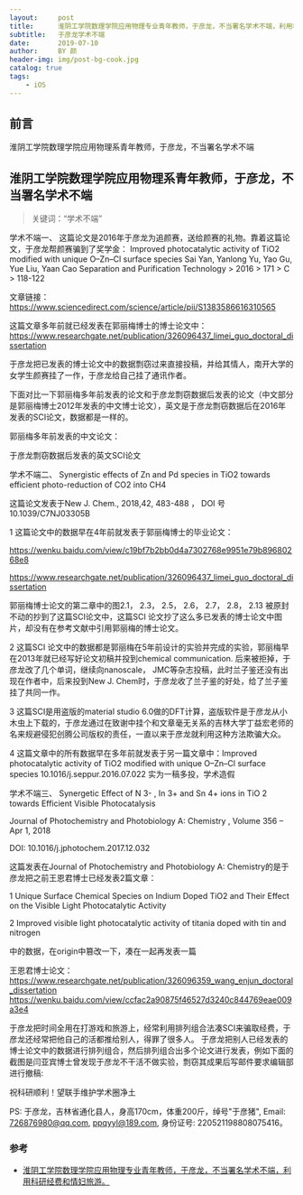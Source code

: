 ```yaml
---
layout:     post
title:      淮阴工学院数理学院应用物理专业青年教师，于彦龙，不当署名学术不端，利用科研经费和情妇旅游。
subtitle:   于彦龙学术不端
date:       2019-07-10
author:     BY 颜
header-img: img/post-bg-cook.jpg
catalog: true
tags:
    - iOS
---
```


## 前言

淮阴工学院数理学院应用物理系青年教师，于彦龙，不当署名学术不端




## 淮阴工学院数理学院应用物理系青年教师，于彦龙，不当署名学术不端

>关键词：“学术不端”


学术不端一、
这篇论文是2016年于彦龙为追颜赛，送给颜赛的礼物。靠着这篇论文，于彦龙帮颜赛骗到了奖学金：
Improved photocatalytic activity of TiO2 modified with unique O–Zn–Cl surface species
Sai Yan, Yanlong Yu, Yao Gu, Yue Liu, Yaan Cao
Separation and Purification Technology > 2016 > 171 > C > 118-122
 

文章链接：https://www.sciencedirect.com/science/article/pii/S1383586616310565

这篇文章多年前就已经发表在郭丽梅博士的博士论文中：
https://www.researchgate.net/publication/326096437_limei_guo_doctoral_dissertation


于彦龙把已发表的博士论文中的数据剽窃过来直接投稿，并给其情人，南开大学的女学生颜赛挂了一作，于彦龙给自己挂了通讯作者。
 
下面对比一下郭丽梅多年前发表的论文和于彦龙剽窃数据后发表的论文（中文部分是郭丽梅博士2012年发表的中文博士论文），英文是于彦龙剽窃数据后在2016年发表的SCI论文，数据都是一样的。

郭丽梅多年前发表的中文论文：
 
 
 
 
 
 


















于彦龙剽窃数据后发表的英文SCI论文
 


    
学术不端二、
Synergistic effects of Zn and Pd species in TiO2 towards efficient photo-reduction of CO2 into CH4


这篇论文发表于New J. Chem., 2018,42, 483-488 ， DOI 号10.1039/C7NJ03305B


1 这篇论文中的数据早在4年前就发表于郭丽梅博士的毕业论文：


https://wenku.baidu.com/view/c19bf7b2bb0d4a7302768e9951e79b89680268e8


https://www.researchgate.net/publication/326096437_limei_guo_doctoral_dissertation


郭丽梅博士论文的第二章中的图2.1， 2.3， 2.5， 2.6， 2.7， 2.8， 2.13 被原封不动的抄到了这篇SCI论文中，这篇SCI 论文抄了这么多已发表的博士论文中图片，却没有在参考文献中引用郭丽梅的博士论文。


2 这篇SCI 论文中的数据都是郭丽梅在5年前设计的实验并完成的实验，郭丽梅早在2013年就已经写好论文初稿并投到chemical communication. 后来被拒掉，于彦龙改了几个单词，继续向nanoscale， JMC等杂志投稿，此时兰子鉴还没有出现在作者中，后来投到New J. Chem时，于彦龙收了兰子鉴的好处，给了兰子鉴挂了共同一作。


3 这篇SCI是用盗版的material studio 6.0做的DFT计算，盗版软件是于彦龙从小木虫上下载的，于彦龙通过在致谢中挂个和文章毫无关系的吉林大学丁益宏老师的名来规避侵犯创腾公司版权的责任，一直以来于彦龙就利用这种方法欺骗大众。






4 这篇文章中的所有数据早在多年前就发表于另一篇文章中：Improved photocatalytic activity of TiO2 modified with unique O–Zn–Cl surface species 
10.1016/j.seppur.2016.07.022 
实为一稿多投，学术造假


学术不端三、
Synergetic Effect of N 3- , In 3+ and Sn 4+ ions in TiO 2 towards Efficient Visible Photocatalysis


Journal of Photochemistry and Photobiology A: Chemistry , Volume 356 – Apr 1, 2018


DOI: 10.1016/j.jphotochem.2017.12.032


这篇发表在Journal of Photochemistry and Photobiology A: Chemistry的是于彦龙把之前王恩君博士已经发表2篇文章：


1 Unique Surface Chemical Species on Indium Doped TiO2 and Their Effect on the Visible Light Photocatalytic Activity


2 Improved visible light photocatalytic activity of titania doped with tin and nitrogen


中的数据，在origin中篡改一下，凑在一起再发表一篇


王恩君博士论文：https://www.researchgate.net/publication/326096359_wang_enjun_doctoral_dissertation
https://wenku.baidu.com/view/ccfac2a90875f46527d3240c844769eae009a3e4


于彦龙把时间全用在打游戏和旅游上，经常利用排列组合法凑SCI来骗取经费，于彦龙还经常把他自己的活都推给别人，得罪了很多人。
于彦龙把别人已经发表的博士论文中的数据进行排列组合，然后排列组合出多个论文进行发表，例如下面的截图是闫亚宾博士曾发现于彦龙不干活不做实验，剽窃其成果后写邮件要求编辑部进行撤稿:
 
祝科研顺利！望联手维护学术圈净土

PS: 于彦龙，吉林省通化县人，身高170cm，体重200斤，绰号"于彦猪", Email: 726876980@qq.com, ppqyyl@189.com,  身份证号: 220521198808075416。


### 参考

- [淮阴工学院数理学院应用物理专业青年教师，于彦龙，不当署名学术不端，利用科研经费和情妇旅游。](http://scientificresearch.website/yuyanlong/)

 

